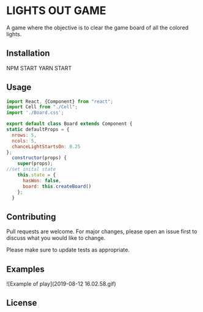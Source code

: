 # LIGHTS OUT GAME

A game where the objective is to clear the game board of all the colored lights.

## Installation

NPM START
YARN START

## Usage

```javascript
import React, {Component} from "react";
import Cell from "./Cell";
import './Board.css';

export default class Board extends Component {
static defaultProps = {
  nrows: 5,
  ncols: 5,
  chanceLightStartsOn: 0.25
};
  constructor(props) {
    super(props);
//set inital state
    this.state = {
      hasWon: false,
      board: this.createBoard()
    };
  }
```

## Contributing
Pull requests are welcome. For major changes, please open an issue first to discuss what you would like to change.

Please make sure to update tests as appropriate.

## Examples

![Example of play](2019-08-12 16.02.58.gif)
<a href="https://www.dropbox.com/s/bvucfyfihh3uhxf/2019-08-12%2016.02.58.gif?dl=0"><a/>

## License

